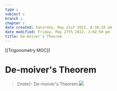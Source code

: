 ```yaml
---
type : 
subject : 
branch :
chapter :
date created: Saturday, May 21st 2022, 8:38:28 pm
date modified: Friday, May 27th 2022, 3:02:50 pm
title: De-moiver's Theorem
---
```

[[Trigonometry MOC]]

# De-moiver's Theorem

>[!note]- De-moiver's Theorem
>![](https://i.imgur.com/8n3Sr4L.png)
